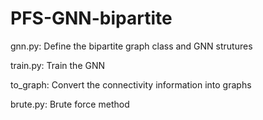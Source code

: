 # PFS-GNN-bipartite

gnn.py: Define the bipartite graph class and GNN strutures

train.py: Train the GNN

to_graph: Convert the connectivity information into graphs

brute.py: Brute force method
